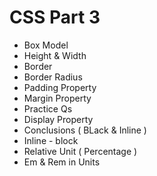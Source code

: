 <h1>CSS Part 3</h1>
<ul>
  <li>Box Model</li>
  <li>Height & Width</li>
  <li>Border</li>
  <li>Border Radius</li>
  <li>Padding Property</li>
  <li>Margin Property</li>
  <li>Practice Qs</li>
  <li>Display Property</li>
  <li>Conclusions ( BLack & Inline )</li>
  <li>Inline - block</li>
  <li>Relative Unit ( Percentage )</li>
  <li>Em & Rem in Units</li>
</ul>
